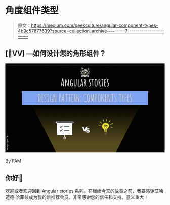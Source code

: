 # 角度组件类型

> 原文：<https://medium.com/geekculture/angular-component-types-4b9c57877639?source=collection_archive---------7----------------------->

## [👀VV] —如何设计您的角形组件？

![](img/1f3db4003e5488372261f30d32b1e31a.png)

By FAM

## 你好👋

欢迎或者欢迎回到 Angular stories 系列。在继续今天的故事之前，我要感谢艾哈迈德·哈菲兹成为我的新推荐会员。非常感谢您的信任和支持。意义重大！
